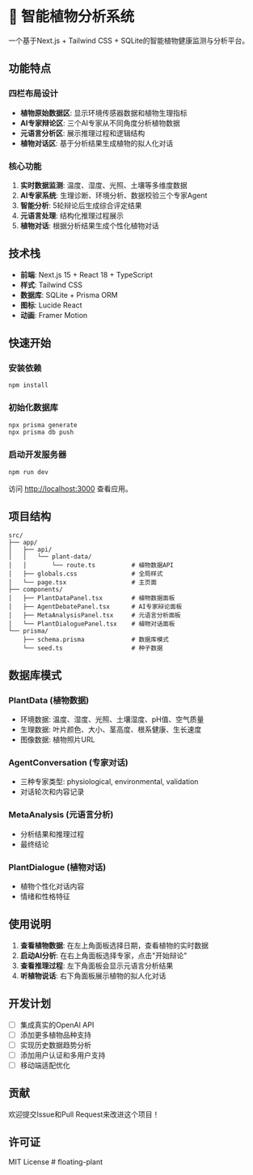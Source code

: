 # 🌱 智能植物分析系统

一个基于Next.js + Tailwind CSS + SQLite的智能植物健康监测与分析平台。

## 功能特点

### 四栏布局设计
- **植物原始数据区**: 显示环境传感器数据和植物生理指标
- **AI专家辩论区**: 三个AI专家从不同角度分析植物数据
- **元语言分析区**: 展示推理过程和逻辑结构
- **植物对话区**: 基于分析结果生成植物的拟人化对话

### 核心功能
1. **实时数据监测**: 温度、湿度、光照、土壤等多维度数据
2. **AI专家系统**: 生理诊断、环境分析、数据校验三个专家Agent
3. **智能分析**: 5轮辩论后生成综合评定结果
4. **元语言处理**: 结构化推理过程展示
5. **植物对话**: 根据分析结果生成个性化植物对话

## 技术栈

- **前端**: Next.js 15 + React 18 + TypeScript
- **样式**: Tailwind CSS
- **数据库**: SQLite + Prisma ORM
- **图标**: Lucide React
- **动画**: Framer Motion

## 快速开始

### 安装依赖
```bash
npm install
```

### 初始化数据库
```bash
npx prisma generate
npx prisma db push
```

### 启动开发服务器
```bash
npm run dev
```

访问 [http://localhost:3000](http://localhost:3000) 查看应用。

## 项目结构

```
src/
├── app/
│   ├── api/
│   │   └── plant-data/
│   │       └── route.ts          # 植物数据API
│   ├── globals.css               # 全局样式
│   └── page.tsx                  # 主页面
├── components/
│   ├── PlantDataPanel.tsx        # 植物数据面板
│   ├── AgentDebatePanel.tsx      # AI专家辩论面板
│   ├── MetaAnalysisPanel.tsx     # 元语言分析面板
│   └── PlantDialoguePanel.tsx    # 植物对话面板
└── prisma/
    ├── schema.prisma             # 数据库模式
    └── seed.ts                   # 种子数据
```

## 数据库模式

### PlantData (植物数据)
- 环境数据: 温度、湿度、光照、土壤湿度、pH值、空气质量
- 生理数据: 叶片颜色、大小、茎高度、根系健康、生长速度
- 图像数据: 植物照片URL

### AgentConversation (专家对话)
- 三种专家类型: physiological, environmental, validation
- 对话轮次和内容记录

### MetaAnalysis (元语言分析)
- 分析结果和推理过程
- 最终结论

### PlantDialogue (植物对话)
- 植物个性化对话内容
- 情绪和性格特征

## 使用说明

1. **查看植物数据**: 在左上角面板选择日期，查看植物的实时数据
2. **启动AI分析**: 在右上角面板选择专家，点击"开始辩论"
3. **查看推理过程**: 左下角面板会显示元语言分析结果
4. **听植物说话**: 右下角面板展示植物的拟人化对话

## 开发计划

- [ ] 集成真实的OpenAI API
- [ ] 添加更多植物品种支持
- [ ] 实现历史数据趋势分析
- [ ] 添加用户认证和多用户支持
- [ ] 移动端适配优化

## 贡献

欢迎提交Issue和Pull Request来改进这个项目！

## 许可证

MIT License # floating-plant
